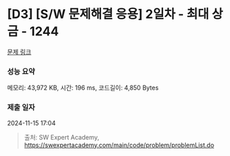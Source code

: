 # [D3] [S/W 문제해결 응용] 2일차 - 최대 상금 - 1244 

[문제 링크](https://swexpertacademy.com/main/code/problem/problemDetail.do?contestProbId=AV15Khn6AN0CFAYD) 

### 성능 요약

메모리: 43,972 KB, 시간: 196 ms, 코드길이: 4,850 Bytes

### 제출 일자

2024-11-15 17:04



> 출처: SW Expert Academy, https://swexpertacademy.com/main/code/problem/problemList.do